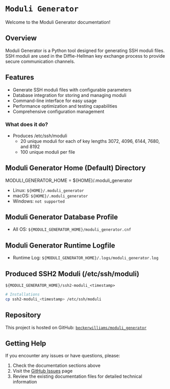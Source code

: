 # `Moduli Generator`

Welcome to the Moduli Generator documentation!

## Overview

Moduli Generator is a Python tool designed for generating SSH moduli files. SSH moduli are used in the Diffie-Hellman
key exchange process to provide secure communication channels.

## Features

- Generate SSH moduli files with configurable parameters
- Database integration for storing and managing moduli
- Command-line interface for easy usage
- Performance optimization and testing capabilities
- Comprehensive configuration management

### What does it do?

- Produces /etc/ssh/moduli
  - 20 unique moduli for each of key lengths 3072, 4096, 6144, 7680, and 8192
  - 100 unique moduli per file

## Moduli Generator Home (Default) Directory

MODULI_GENERATOR_HOME = ${HOME}/.moduli_generator

- Linux: `${HOME}/.moduli_generator`
- macOS: `${HOME}/.moduli_generator`
- Windows: `not supported`

## Moduli Generator Database Profile

- All OS: `${MODULI_GENERATOR_HOME}/moduli_generator.cnf`

## Moduli Generator Runtime Logfile

- Runtime Log: `${MODULI_GENERATOR_HOME}/.logs/moduli_generator.log`

## Produced SSH2 Moduli (/etc/ssh/moduli)

`${MODULI_GENERATOR_HOME}/ssh2-moduli_<timestamp>`

```bash
# Installations
cp ssh2-moduli_<timestamp> /etc/ssh/moduli
```


## Repository

This project is hosted on GitHub: [
`beckerwilliams/moduli_generator`](https://github.com/beckerwilliams/moduli_generator)

## Getting Help

If you encounter any issues or have questions, please:

1. Check the documentation sections above
2. Visit the [GitHub Issues](https://github.com/beckerwilliams/moduli_generator/issues) page
3. Review the existing documentation files for detailed technical information